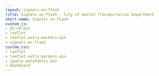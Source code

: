 ```yaml
---
layout: signals-on-flash
title: Signals on Flash - City of Austin Transportation Department
short-name: Signals on Flash
custom_js:
- d3.v4.min
- leaflet
- leaflet.extra-markers.min
- signals-on-flash
custom_css:
- leaflet
- leaflet.extra-markers.min
- jquery.dataTables.min
- dashboard
---
```




